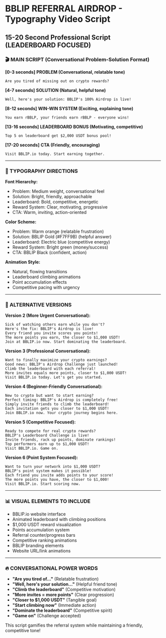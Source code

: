 # BBLIP REFERRAL AIRDROP - Typography Video Script
## 15-20 Second Professional Script (LEADERBOARD FOCUSED)

### 🎬 MAIN SCRIPT (Conversational Problem-Solution Format)

**[0-3 seconds]** 
**PROBLEM (Conversational, relatable tone)**
```
Are you tired of missing out on crypto rewards?
```

**[4-7 seconds]**
**SOLUTION (Natural, helpful tone)**
```
Well, here's your solution: BBLIP's 100% Airdrop is live!
```

**[8-12 seconds]**
**WIN-WIN SYSTEM (Exciting, explaining tone)**
```
You earn rBBLP, your friends earn rBBLP - everyone wins!
```

**[13-16 seconds]**
**LEADERBOARD BONUS (Motivating, competitive)**
```
Top 5 on leaderboard get $2,000 USDT bonus pool!
```

**[17-20 seconds]**
**CTA (Friendly, encouraging)**
```
Visit BBLIP.io today. Start earning together.
```

---

### 🎨 TYPOGRAPHY DIRECTIONS

**Font Hierarchy:**
- Problem: Medium weight, conversational feel
- Solution: Bright, friendly, approachable
- Leaderboard: Bold, competitive, energetic
- Reward System: Clear, motivating, progressive
- CTA: Warm, inviting, action-oriented

**Color Scheme:**
- Problem: Warm orange (relatable frustration)
- Solution: BBLIP Gold (#F7FF9B) (helpful answer)
- Leaderboard: Electric blue (competitive energy)
- Reward System: Bright green (money/success)
- CTA: BBLIP Black (confident, action)

**Animation Style:**
- Natural, flowing transitions
- Leaderboard climbing animations
- Point accumulation effects
- Competitive pacing with urgency

---

### 🎯 ALTERNATIVE VERSIONS

**Version 2 (More Urgent Conversational):**
```
Sick of watching others earn while you don't?
Here's the fix: BBLIP's Airdrop is live!
Every friend you invite scores you points!
The more points you earn, the closer to $1,000 USDT!
Join at BBLIP.io now. Start dominating the leaderboard.
```

**Version 3 (Professional Conversational):**
```
Want to finally maximize your crypto earnings?
Good news: BBLIP's Airdrop Challenge just launched!
Climb the leaderboard with each referral!
More invites equals more points, closer to $1,000 USDT!
Visit BBLIP.io today. Let's get you started.
```

**Version 4 (Beginner-Friendly Conversational):**
```
New to crypto but want to start earning?
Perfect timing: BBLIP's Airdrop is completely free!
Simply invite friends to climb the leaderboard!
Each invitation gets you closer to $1,000 USDT!
Join BBLIP.io now. Your crypto journey begins here.
```

**Version 5 (Competitive Focused):**
```
Ready to compete for real crypto rewards?
BBLIP's Leaderboard Challenge is live!
Invite friends, rack up points, dominate rankings!
Top performers earn up to $1,000 USDT!
Visit BBLIP.io. Game on.
```

**Version 6 (Point System Focused):**
```
Want to turn your network into $1,000 USDT?
BBLIP's point system makes it possible!
Each friend you invite adds points to your score!
The more points you have, the closer to $1,000!
Visit BBLIP.io. Start scoring now.
```

---

### 📊 VISUAL ELEMENTS TO INCLUDE

- BBLIP.io website interface
- Animated leaderboard with climbing positions
- $1,000 USDT reward visualization
- Points accumulation system
- Referral counter/progress bars
- Competitive ranking animations
- BBLIP branding elements
- Website URL/link animations

---

### 🔥 CONVERSATIONAL POWER WORDS
- **"Are you tired of..."** (Relatable frustration)
- **"Well, here's your solution..."** (Helpful friend tone)
- **"Climb the leaderboard"** (Competitive motivation)
- **"More invites = more points"** (Clear progression)
- **"Closer to $1,000 USDT"** (Tangible goal)
- **"Start climbing now"** (Immediate action)
- **"Dominate the leaderboard"** (Competitive spirit)
- **"Game on"** (Challenge accepted)

This script gamifies the referral system while maintaining a friendly, competitive tone! 